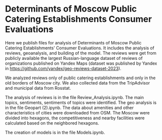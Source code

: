 # Determinants of Moscow Public Catering Establishments Consumer Evaluations

Here we publish files for analysis of Determinants of Moscow Public Catering Establishments' Consumer Evaluations. It includes the analysis of reviews, geoanalysis, and building of the model.
The reviews were get from publicly available the largest Russian-language dataset of reviews of organizations published on Yandex Maps  (dataset was published by Yandex in https://github.com/yandex/geo-reviews-dataset-2023).

We analyzed reviews only of public catering establishments and only in the old borders of Moscow city. We also collected data from the TripAdvisor and municipal data from Rosstat.

The analysis of reviews is in the file Review_Analysis.ipynb. The main topics, sentiments, sentiments of topics were identified.
The geo analysis is in the file Geopart (2).ipynb. The data about amenities and other characteristics of cities were downloaded from OSM. The Moscow were divided into hexagons, the competitiveness and nearby facilities were calculated based on the neighbored hexagons.

The creation of models is in the file Models.ipynb. 

